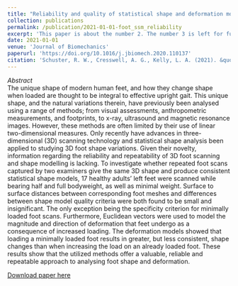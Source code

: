 ```yaml
---
title: "Reliability and quality of statistical shape and deformation models constructed from optical foot scans"
collection: publications
permalink: /publication/2021-01-01-foot_ssm_reliability
excerpt: 'This paper is about the number 2. The number 3 is left for future work.'
date: 2021-01-01
venue: 'Journal of Biomechanics'
paperurl: 'https://doi.org/10.1016/j.jbiomech.2020.110137'
citation: 'Schuster, R. W., Cresswell, A. G., Kelly, L. A. (2021). &quot;Reliability and quality of statistical shape and deformation models constructed from optical foot scans.&quot; <i>Journal of Biomechanics</i>. 115(110137).'
---
```

*Abstract*  
The unique shape of modern human feet, and how they change shape when loaded are thought to be integral to effective upright gait. This unique shape, and the natural variations therein, have previously been analysed using a range of methods; from visual assessments, anthropometric measurements, and footprints, to x-ray, ultrasound and magnetic resonance images. However, these methods are often limited by their use of linear two-dimensional measures. Only recently have advances in three-dimensional (3D) scanning technology and statistical shape analysis been applied to studying 3D foot shape variations. Given their novelty, information regarding the reliability and repeatability of 3D foot scanning and shape modelling is lacking. To investigate whether repeated foot scans captured by two examiners give the same 3D shape and produce consistent statistical shape models, 17 healthy adults’ left feet were scanned while bearing half and full bodyweight, as well as minimal weight. Surface to surface distances between corresponding foot meshes and differences between shape model quality criteria were both found to be small and insignificant. The only exception being the specificity criterion for minimally loaded foot scans. Furthermore, Euclidean vectors were used to model the magnitude and direction of deformation that feet undergo as a consequence of increased loading. The deformation models showed that loading a minimally loaded foot results in greater, but less consistent, shape changes than when increasing the load on an already loaded foot. These results show that the utilized methods offer a valuable, reliable and repeatable approach to analysing foot shape and deformation.

[Download paper here](http://academicpages.github.io/files/paper2.pdf)
